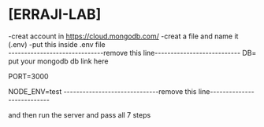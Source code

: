 # [ERRAJI-LAB]
-creat account in https://cloud.mongodb.com/ 
-creat a file and name it (.env)
-put this inside .env file  
------------------------------remove this line---------------------------
DB= put your mongodb db link here

PORT=3000

NODE_ENV=test
------------------------------remove this line---------------------------

and then run the server and pass all 7 steps
